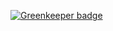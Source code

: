 

[![Greenkeeper badge](https://badges.greenkeeper.io/emoket/toy_real_english.svg)](https://greenkeeper.io/)